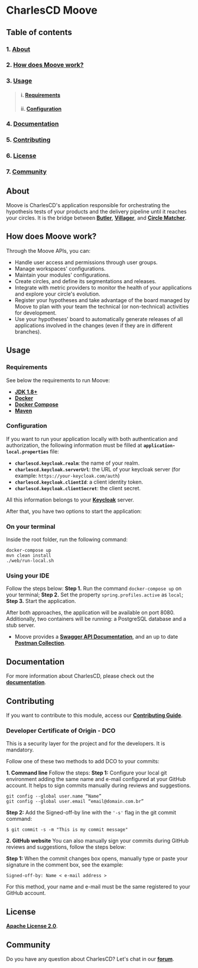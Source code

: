 # **CharlesCD Moove**

## **Table of contents**
### 1. [**About**](#about)
### 2. [**How does Moove work?**](#how-does-moove-work?)
### 3. [**Usage**](#usage)
>#### i. [**Requirements**](#requirements)
>#### ii. [**Configuration**](#configuration)
### 4. [**Documentation**](#documentation)
### 5. [**Contributing**](#contributing)
### 6. [**License**](#license)
### 7. [**Community**](#community)

## **About**
Moove is CharlesCD's application responsible for orchestrating the hypothesis tests of your products and the delivery pipeline until it reaches your circles. It is the bridge between [**Butler**](https://github.com/ZupIT/charlescd/tree/main/butler), [**Villager**](https://github.com/ZupIT/charlescd/tree/main/villager), and [**Circle Matcher**](https://github.com/ZupIT/charlescd/tree/main/circle-matcher). 
 
## **How does Moove work?**

Through the Moove APIs, you can:
- Handle user access and permissions through user groups.
- Manage workspaces' configurations.
- Maintain your modules' configurations.
- Create circles, and define its segmentations and releases.
- Integrate with metric providers to monitor the health of your applications and explore your circle's evolution.
- Register your hypotheses and take advantage of the board managed by Moove to plan with your team the technical (or non-technical) activities for development.
- Use your hypotheses' board to automatically generate releases of all applications involved in the changes (even if they are in different branches).
 
## **Usage**

### **Requirements**
See below the requirements to run Moove:
- [**JDK 1.8+**](https://www.oracle.com/java/technologies/downloads/)
- [**Docker**](https://docs.docker.com/get-docker/)
- [**Docker Compose**](https://docs.docker.com/compose/install/)
- [**Maven**](https://maven.apache.org/download.cgi)
 
 ### **Configuration**

If you want to run your application locally with both authentication and authorization, the following information must be filled at **`application-local.properties`** file:
- **`charlescd.keycloak.realm`**: the name of your realm.
- **`charlescd.keycloak.serverUrl`**: the URL of your keycloak server (for example: `https://your-keycloak.com/auth`)
- **`charlescd.keycloak.clientId`**: a client identity token.
- **`charlescd.keycloak.clientSecret`**: the client secret.

All this information belongs to your [**Keycloak**](https://www.keycloak.org/docs/6.0/server_admin/) server.
                                     
After that, you have two options to start the application:

### **On your terminal**
Inside the root folder, run the following command:

```
docker-compose up
mvn clean install
./web/run-local.sh
```

### **Using your IDE**
Follow the steps below: 
**Step 1.** Run the command `docker-compose up` on your terminal;
**Step 2.** Set the property `spring.profiles.active` as `local`;
**Step 3.** Start the application.

After both approaches, the application will be available on port 8080. Additionally, two containers will be running: a PostgreSQL database and a stub server.
 
- Moove provides a [**Swagger API Documentation**](http://localhost:8080/swagger-ui.html), and an up to date [**Postman Collection**](https://www.postman.com/).

## **Documentation**

For more information about CharlesCD, please check out the [**documentation**](https://docs.charlescd.io/).

## **Contributing**

If you want to contribute to this module, access our [**Contributing Guide**](https://github.com/ZupIT/charlescd/blob/main/CONTRIBUTING.md).

### **Developer Certificate of Origin - DCO**

 This is a security layer for the project and for the developers. It is mandatory.
 
 Follow one of these two methods to add DCO to your commits:
 
**1. Command line**
 Follow the steps: 
 **Step 1:** Configure your local git environment adding the same name and e-mail configured at your GitHub account. It helps to sign commits manually during reviews and suggestions.

 ```
git config --global user.name “Name”
git config --global user.email “email@domain.com.br”
```
**Step 2:** Add the Signed-off-by line with the `'-s'` flag in the git commit command:

```
$ git commit -s -m "This is my commit message"
```

**2. GitHub website**
You can also manually sign your commits during GitHub reviews and suggestions, follow the steps below: 

**Step 1:** When the commit changes box opens, manually type or paste your signature in the comment box, see the example:

```
Signed-off-by: Name < e-mail address >
```

For this method, your name and e-mail must be the same registered to your GitHub account.

## **License**
[**Apache License 2.0**](https://github.com/ZupIT/charlescd/blob/main/LICENSE).

## **Community**

Do you have any question about CharlesCD? Let's chat in our [**forum**](https://forum.zup.com.br/). 

